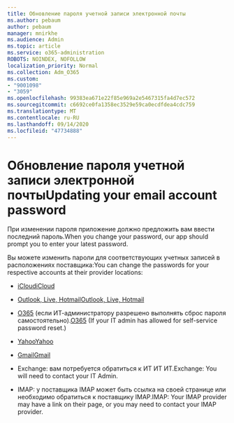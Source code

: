 ```yaml
---
title: Обновление пароля учетной записи электронной почты
ms.author: pebaum
author: pebaum
manager: mnirkhe
ms.audience: Admin
ms.topic: article
ms.service: o365-administration
ROBOTS: NOINDEX, NOFOLLOW
localization_priority: Normal
ms.collection: Adm_O365
ms.custom:
- "9001098"
- "3059"
ms.openlocfilehash: 99383ea671e22f85e969a2e5467315fa4d7ec572
ms.sourcegitcommit: c6692ce0fa1358ec3529e59ca0ecdfdea4cdc759
ms.translationtype: MT
ms.contentlocale: ru-RU
ms.lasthandoff: 09/14/2020
ms.locfileid: "47734888"
---
```

# <a name="updating-your-email-account-password"></a><span data-ttu-id="0e50b-102">Обновление пароля учетной записи электронной почты</span><span class="sxs-lookup"><span data-stu-id="0e50b-102">Updating your email account password</span></span>

<span data-ttu-id="0e50b-103">При изменении пароля приложение должно предложить вам ввести последний пароль.</span><span class="sxs-lookup"><span data-stu-id="0e50b-103">When you change your password, our app should prompt you to enter your latest password.</span></span>

<span data-ttu-id="0e50b-104">Вы можете изменить пароли для соответствующих учетных записей в расположениях поставщика:</span><span class="sxs-lookup"><span data-stu-id="0e50b-104">You can change the passwords for your respective accounts at their provider locations:</span></span>

- [<span data-ttu-id="0e50b-105">iCloud</span><span class="sxs-lookup"><span data-stu-id="0e50b-105">iCloud</span></span>](https://support.apple.com/HT201487)

- [<span data-ttu-id="0e50b-106">Outlook, Live, Hotmail</span><span class="sxs-lookup"><span data-stu-id="0e50b-106">Outlook, Live, Hotmail</span></span>](https://account.live.com/password/reset)

- <span data-ttu-id="0e50b-107">[O365](https://passwordreset.microsoftonline.com) (если ИТ-администратору разрешено выполнять сброс пароля самостоятельно).</span><span class="sxs-lookup"><span data-stu-id="0e50b-107">[O365](https://passwordreset.microsoftonline.com) (If your IT admin has allowed for self-service password reset.)</span></span>

- [<span data-ttu-id="0e50b-108">Yahoo</span><span class="sxs-lookup"><span data-stu-id="0e50b-108">Yahoo</span></span>](https://login.yahoo.com/account/challenge/username?done=https%3A%2F%2Fwww.yahoo.com%2F&authMechanism=secondary&chllngnm=base&sessionIndex=QQ--)

- [<span data-ttu-id="0e50b-109">Gmail</span><span class="sxs-lookup"><span data-stu-id="0e50b-109">Gmail</span></span>](https://support.google.com/mail/answer/41078?co=GENIE.Platform%3DDesktop&hl=en)

- <span data-ttu-id="0e50b-110">Exchange: вам потребуется обратиться к ИТ ИТ ИТ.</span><span class="sxs-lookup"><span data-stu-id="0e50b-110">Exchange: You will need to contact your IT Admin.</span></span>

- <span data-ttu-id="0e50b-111">IMAP: у поставщика IMAP может быть ссылка на своей странице или необходимо обратиться к поставщику IMAP.</span><span class="sxs-lookup"><span data-stu-id="0e50b-111">IMAP: Your IMAP provider may have a link on their page, or you may need to contact your IMAP provider.</span></span>